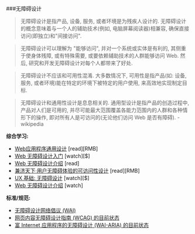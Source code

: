 ###无障碍设计

>无障碍设计是指产品, 设备, 服务, 或者环境是为残疾人设计的. 无障碍设计的概念意味着与一个人的辅助技术(例如, 电脑屏幕阅读器)相兼容, 确保直接访问(即独立)和"间接访问".

>无障碍设计可以理解为 "能够访问", 并对一个系统或实体是有利的, 其侧重于使身体残障, 或有特殊需要, 或要依赖辅助技术的人群能够访问 Web. 然后, 研究和开发无障碍设计对每个人都带来了好处.

>无障碍设计不应该和可用性混淆. 大多数情况下, 可用性是指产品(如: 设备, 服务, 或者环境)能在特定的环境下被特定的用户使用, 来高效地实现制定目标.

>无障碍设计和通用性设计是息息相关的. 通用型设计是指产品的创造过程中, 产品对人们是可用的, 并尽可能最大范围覆盖各能力范围内的人群和各种情形下的操作, 即对所有人是可访问的(无论他们访问 Web 是否有障碍). - wikipedia

**综合学习:**

* [Web应用程序通用设计](http://www.amazon.cn/Web%E5%BA%94%E7%94%A8%E7%A8%8B%E5%BA%8F%E9%80%9A%E7%94%A8%E8%AE%BE%E8%AE%A1-Wensy-Cbisbolm/dp/B002IIDICE/ref=sr_1_2?ie=UTF8&qid=1446345863&sr=8-2) [read][RMB]
* [Web 无障碍设计入门](http://www.pluralsight.com/courses/web-accessibility-getting-started) [watch][$]
* [Web 无障碍设计介绍](https://www.w3.org/WAI/intro/accessibility.php) [read]
* [兼济天下·用户无障碍体验的可访问性设计](http://www.amazon.cn/UI-UE%E7%B3%BB%E5%88%97%E4%B8%9B%E4%B9%A6-%E5%85%BC%E6%B5%8E%E5%A4%A9%E4%B8%8B%C2%B7%E7%94%A8%E6%88%B7%E6%97%A0%E9%9A%9C%E7%A2%8D%E4%BD%93%E9%AA%8C%E7%9A%84%E5%8F%AF%E8%AE%BF%E9%97%AE%E6%80%A7%E8%AE%BE%E8%AE%A1-%E9%9C%8D%E5%B0%94%E9%A1%BF/dp/B00UT03YEU/ref=sr_1_1?ie=UTF8&qid=1446346063&sr=8-1) [read][RMB]
* [UX 基础: 无障碍设计](http://www.lynda.com/Web-Accessibility-tutorials/Foundations-UX-Accessibility/156957-2.html) [watch][$]
* [Web 无障碍设计介绍](https://webaccessibility.withgoogle.com/course) [watch]

**标准/规范:**

* [无障碍设计网络倡议 (WAI)](http://www.w3.org/WAI/)
* [网页内容无障碍设计指南 (WCAG) 的目前状态](http://www.w3.org/standards/techs/wcag#w3c_all)
* [富 Internet 应用程序的无障碍设计 (WAI-ARIA) 的目前状态](http://www.w3.org/standards/techs/aria#w3c_all)